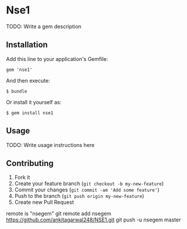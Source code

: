 # Nse1

TODO: Write a gem description

## Installation

Add this line to your application's Gemfile:

    gem 'nse1'

And then execute:

    $ bundle

Or install it yourself as:

    $ gem install nse1

## Usage

TODO: Write usage instructions here

## Contributing

1. Fork it
2. Create your feature branch (`git checkout -b my-new-feature`)
3. Commit your changes (`git commit -am 'Add some feature'`)
4. Push to the branch (`git push origin my-new-feature`)
5. Create new Pull Request


remote is "nsegem"
git remote add nsegem https://github.com/ankitagarwal248/NSE1.git
git push -u nsegem master
